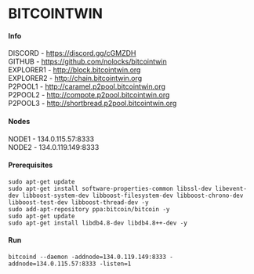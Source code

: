 # BITCOINTWIN

#### Info
DISCORD - https://discord.gg/cGMZDH  
GITHUB - https://github.com/nolocks/bitcointwin  
EXPLORER1 - http://block.bitcointwin.org  
EXPLORER2 - http://chain.bitcointwin.org  
P2POOL1 - http://caramel.p2pool.bitcointwin.org  
P2POOL2 - http://compote.p2pool.bitcointwin.org  
P2POOL3 - http://shortbread.p2pool.bitcointwin.org  

#### Nodes
NODE1 - 134.0.115.57:8333  
NODE2 - 134.0.119.149:8333  

#### Prerequisites
`sudo apt-get update`  
`sudo apt-get install software-properties-common libssl-dev libevent-dev libboost-system-dev libboost-filesystem-dev libboost-chrono-dev libboost-test-dev libboost-thread-dev -y`  
`sudo add-apt-repository ppa:bitcoin/bitcoin -y`  
`sudo apt-get update`  
`sudo apt-get install libdb4.8-dev libdb4.8++-dev -y`  

#### Run
`bitcoind --daemon -addnode=134.0.119.149:8333 -addnode=134.0.115.57:8333 -listen=1`  
